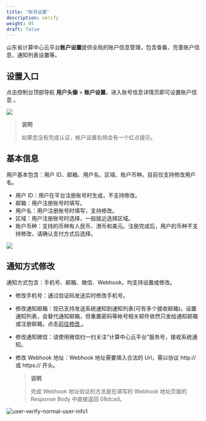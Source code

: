 ```yaml
---
title: "账号设置"
description: verify
weight: 05
draft: false
---
```


山东省计算中心云平台**账户设置**提供全局的账户信息管理，包含查看、完善账户信息，通知列表设置等。

## 设置入口

点击控制台顶部导航 **用户头像** > **账户设置**，进入账号信息详情页即可设置账户信息 。

![](../../_images/user-verify-entry.png)

>**说明**
>
>如果您没有完成认证，帐户设置右侧会有一个红点提示。

## 基本信息

用户基本包含：用户 ID、邮箱、用户名、区域、账户币种。目前仅支持修改用户名。

- 用户 ID：用户在平台注册账号时生成，不支持修改。
- 邮箱：用户注册账号时填写。
- 用户名：用户注册账号时填写，支持修改。
- 区域：用户注册账号时选择，一般就近选择区域。
- 账户币种：支持的币种有人民币、港币和美元。注册完成后，用户的币种不支持修改，请确认支付方式后选择。

![](../../_images/user-verify-normal-user-info.png)

## 通知方式修改

通知方式包含：手机号、邮箱、微信、Webhook，均支持设置或修改。

- 修改手机号：通过验证码发送实时修改手机号。

- 修改通知邮箱：现已支持发送系统通知到通知列表(可有多个接收邮箱)。设置通知列表，会替代通知邮箱，但重置密码等帐号相关邮件依然只发给通知邮箱或注册邮箱，点击[前往修改 ](http://console.yiqiyun.sd.cegn.cn/notify/recipient)。

- 修改通知微信：请使用微信扫一扫关注“计算中心云平台”服务号，接收系统通知。

- 修改 Webhook 地址：Webhook 地址需要填入合法的 Url，需以协议 http:// 或 https:// 开头。

  > **说明**
  >
  > 完成 Webhook 地址验证的方法是在填写的 Webhook 地址页面的 Response Body 中直接返回 08dcad。

![user-verify-normal-user-info1](../../_images/user-verify-normal-user-info1.png)
